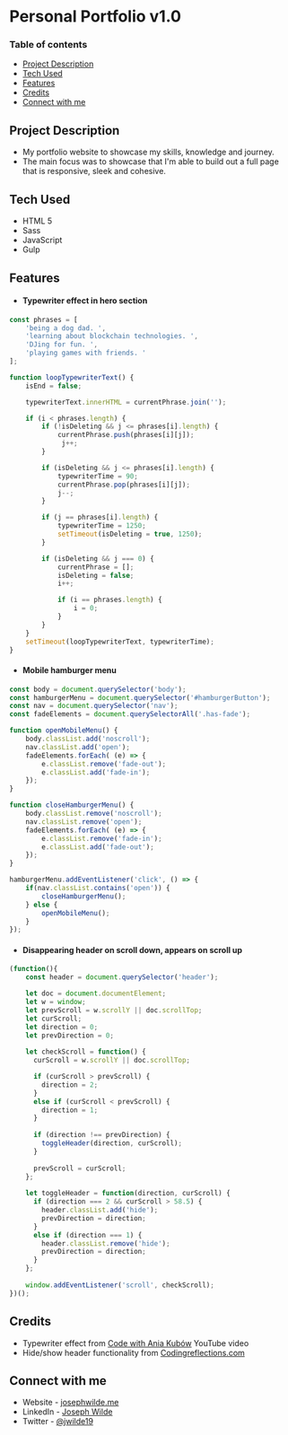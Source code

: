 # Personal Portfolio v1.0

### Table of contents
- [Project Description](#project-description)
- [Tech Used](#tech-used)
- [Features](#features)
- [Credits](#credits)
- [Connect with me](#connect-with-me)

## Project Description
- My portfolio website to showcase my skills, knowledge and journey.
- The main focus was to showcase that I'm able to build out a full page that is responsive, sleek and cohesive.

## Tech Used
- HTML 5
- Sass
- JavaScript
- Gulp

## Features
- #### Typewriter effect in hero section
``` javascript
const phrases = [
    'being a dog dad. ',
    'learning about blockchain technologies. ',
    'DJing for fun. ',
    'playing games with friends. '
];

function loopTypewriterText() {
    isEnd = false;

    typewriterText.innerHTML = currentPhrase.join('');

    if (i < phrases.length) {
        if (!isDeleting && j <= phrases[i].length) {
            currentPhrase.push(phrases[i][j]);
             j++;
        }

        if (isDeleting && j <= phrases[i].length) {
            typewriterTime = 90;
            currentPhrase.pop(phrases[i][j]);
            j--;
        }

        if (j == phrases[i].length) {
            typewriterTime = 1250;
            setTimeout(isDeleting = true, 1250);
        }

        if (isDeleting && j === 0) {
            currentPhrase = [];
            isDeleting = false;
            i++;

            if (i == phrases.length) {
                i = 0;
            }
        }
    }
    setTimeout(loopTypewriterText, typewriterTime);
}
```
- #### Mobile hamburger menu
``` javascript
const body = document.querySelector('body');
const hamburgerMenu = document.querySelector('#hamburgerButton');
const nav = document.querySelector('nav');
const fadeElements = document.querySelectorAll('.has-fade');

function openMobileMenu() {
    body.classList.add('noscroll');
    nav.classList.add('open');
    fadeElements.forEach( (e) => {
        e.classList.remove('fade-out');
        e.classList.add('fade-in');
    });
}

function closeHamburgerMenu() {
    body.classList.remove('noscroll');
    nav.classList.remove('open');
    fadeElements.forEach( (e) => {
        e.classList.remove('fade-in');
        e.classList.add('fade-out');
    });
}

hamburgerMenu.addEventListener('click', () => {
    if(nav.classList.contains('open')) {
        closeHamburgerMenu();
    } else {
        openMobileMenu();
    }
});
```
- #### Disappearing header on scroll down, appears on scroll up
``` javascript
(function(){
    const header = document.querySelector('header');

    let doc = document.documentElement;
    let w = window;
    let prevScroll = w.scrollY || doc.scrollTop;
    let curScroll;
    let direction = 0;
    let prevDirection = 0;
  
    let checkScroll = function() {
      curScroll = w.scrollY || doc.scrollTop;

      if (curScroll > prevScroll) { 
        direction = 2;
      }
      else if (curScroll < prevScroll) { 
        direction = 1;
      }
  
      if (direction !== prevDirection) {
        toggleHeader(direction, curScroll);
      }
  
      prevScroll = curScroll;
    };
  
    let toggleHeader = function(direction, curScroll) {
      if (direction === 2 && curScroll > 58.5) {   
        header.classList.add('hide');
        prevDirection = direction;
      }
      else if (direction === 1) {
        header.classList.remove('hide');
        prevDirection = direction;
      }
    };
  
    window.addEventListener('scroll', checkScroll);
})();
```

## Credits
- Typewriter effect from [Code with Ania Kubów](https://www.youtube.com/watch?v=mULM6KcF_mo) YouTube video
- Hide/show header functionality from [Codingreflections.com](https://codingreflections.com/hide-header-on-scroll-down/)

## Connect with me
- Website - [josephwilde.me](http://www.josephwilde.me)
- LinkedIn - [Joseph Wilde](https://www.linkedin.com/in/joseph-michael1/)
- Twitter - [@jwilde19](https://twitter.com/jwilde19)